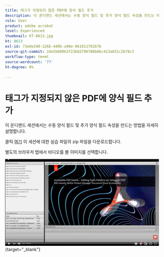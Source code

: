 ```yaml
---
title: 태그가 지정되지 않은 PDF에 양식 필드 추가
description: 이 온디맨드 세션에서는 수동 양식 필드 및 추가 양식 필드 속성을 만드는 데 대해 자세히 설명합니다
role: User
product: adobe acrobat
level: Experienced
thumbnail: KT-8613.jpg
kt: 8613
exl-id: 73e0e348-126b-440b-a90e-061911781b76
source-git-commit: 2de5b609b3f23bb5796786b6bc413a831c2b78c3
workflow-type: tm+mt
source-wordcount: '77'
ht-degree: 0%

---
```


# 태그가 지정되지 않은 PDF에 양식 필드 추가

이 온디맨드 세션에서는 수동 양식 필드 및 추가 양식 필드 속성을 만드는 방법을 자세히 설명합니다.

클릭 [여기](../assets/accessibilitysession6.zip) 이 세션에 대한 실습 파일의 zip 파일을 다운로드합니다.

별도의 브라우저 탭에서 비디오를 볼 이미지를 선택합니다.

[![세션 6 비디오](../assets/Accessibilitysession6_YT.png)](https://youtu.be/xh4pJQiY0nw){target="_blank"}
